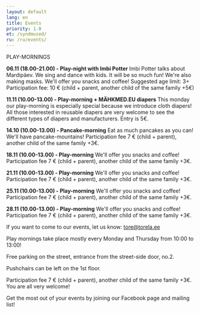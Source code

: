 ```yaml
---
layout: default
lang: en
title: Events
priority: 1.0
et: /syndmused/
ru: /ru/events/
---
```

PLAY-MORNINGS


**06.11 (18.00-21.00) - Play-night with Imbi Potter**
Imbi Potter talks about Mardipäev. We sing and dance with kids. It will be so much fun! We're also making masks. 
We'll offer you snacks and coffee!
Suggested age limit: 3+
Participation fee: 10 € (child + parent, another child of the same family +5€)


**11.11 (10.00-13.00) - Play-morning + MÄHKMED.EU diapers**
This monday our play-morning is especially special because we introduce cloth diapers! All those interested in reusable diapers are very welcome to see the different types of diapers and manufacturers. 
Entry is 5€.

**14.10 (10.00-13.00) - Pancake-morning**
Eat as much pancakes as you can! We'll have pancake-mountains!
Participation fee 7 € (child + parent), another child of the same family +3€.


**18.11 (10.00-13.00) - Play-morning**
We'll offer you snacks and coffee!
Participation fee 7 € (child + parent), another child of the same family +3€.


**21.11 (10.00-13.00) - Play-morning**
We'll offer you snacks and coffee!
Participation fee 7 € (child + parent), another child of the same family +3€.


**25.11 (10.00-13.00) - Play-morning**
We'll offer you snacks and coffee!
Participation fee 7 € (child + parent), another child of the same family +3€.


**28.11 (10.00-13.00) - Play-morning**
We'll offer you snacks and coffee!
Participation fee 7 € (child + parent), another child of the same family +3€.



If you want to come to our events, let us know: tore@torela.ee

Play mornings take place mostly every Monday and Thursday from 10:00 to 13:00!

Free parking on the street, entrance from the street-side door, no.2. 

Pushchairs can be left on the 1st floor.

Participation fee 7 € (child + parent), another child of the same family +3€. You are all very welcome!


Get the most out of your events by joining our Facebook page and mailing list!
